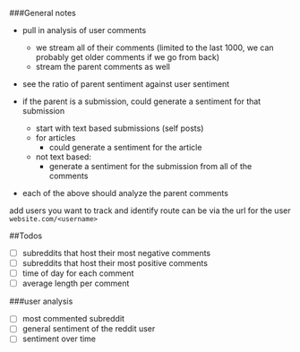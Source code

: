 ###General notes
- pull in analysis of user comments
  -    we stream all of their comments (limited to the last 1000, we can probably get older comments if we go from back)
  - stream the parent comments as well 
- see the ratio of parent sentiment against user sentiment 


- if the parent is a submission, could generate a sentiment for that submission
    - start with text based submissions (self posts)
    - for articles
      - could generate a sentiment for the article
    - not text based:
      - generate a sentiment for the submission from all of the comments
- each of the above should analyze the parent comments 

add users you want to track and identify
route can be via the url for the user
    `website.com/<username>`

##Todos
- [ ] subreddits that host their most negative comments
- [ ] subreddits that host their most positive comments
- [ ] time of day for each comment
- [ ] average length per comment

###user analysis
- [ ]    most commented subreddit
- [ ]    general sentiment of the reddit user
- [ ]    sentiment over time